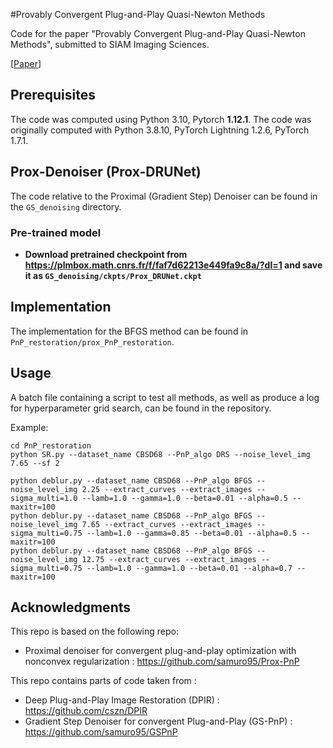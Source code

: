 #Provably Convergent Plug-and-Play Quasi-Newton Methods

Code for the paper "Provably Convergent Plug-and-Play Quasi-Newton Methods", submitted to SIAM Imaging Sciences.

[[Paper](https://arxiv.org/abs/2303.07271)]


## Prerequisites


The code was computed using Python 3.10, Pytorch **1.12.1**. The code was originally computed with Python 3.8.10, PyTorch Lightning 1.2.6, PyTorch 1.7.1. 


## Prox-Denoiser (Prox-DRUNet)

The code relative to the Proximal (Gradient Step) Denoiser can be found in the ```GS_denoising``` directory.

### Pre-trained model

- **Download pretrained checkpoint from https://plmbox.math.cnrs.fr/f/faf7d62213e449fa9c8a/?dl=1 and save it as ```GS_denoising/ckpts/Prox_DRUNet.ckpt```**

## Implementation
The implementation for the BFGS method can be found in ```PnP_restoration/prox_PnP_restoration```.
## Usage
A batch file containing a script to test all methods, as well as produce a log for hyperparameter grid search, can be found in the repository.

Example:
```
cd PnP_restoration
python SR.py --dataset_name CBSD68 --PnP_algo DRS --noise_level_img 7.65 --sf 2

python deblur.py --dataset_name CBSD68 --PnP_algo BFGS --noise_level_img 2.25 --extract_curves --extract_images --sigma_multi=1.0 --lamb=1.0 --gamma=1.0 --beta=0.01 --alpha=0.5 --maxitr=100
python deblur.py --dataset_name CBSD68 --PnP_algo BFGS --noise_level_img 7.65 --extract_curves --extract_images --sigma_multi=0.75 --lamb=1.0 --gamma=0.85 --beta=0.01 --alpha=0.5 --maxitr=100
python deblur.py --dataset_name CBSD68 --PnP_algo BFGS --noise_level_img 12.75 --extract_curves --extract_images --sigma_multi=0.75 --lamb=1.0 --gamma=1.0 --beta=0.01 --alpha=0.7 --maxitr=100
```



## Acknowledgments
This repo is based on the following repo:
- Proximal denoiser for convergent plug-and-play optimization with nonconvex regularization : https://github.com/samuro95/Prox-PnP

This repo contains parts of code taken from : 
- Deep Plug-and-Play Image Restoration (DPIR) : https://github.com/cszn/DPIR 
- Gradient Step Denoiser for convergent Plug-and-Play (GS-PnP) : https://github.com/samuro95/GSPnP

